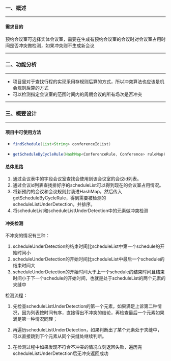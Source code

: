 ###  一、概述

------------------------------------------

#### 需求目的

预约会议室可选择实体会议室，需要在生成有预约会议室的会议时对会议室占用时间是否冲突做检测，如果冲突则不生成新会议

-----------------------------------------

### 二、功能分析

---------------

* 项目里对于查找行程的实现采用存规则后算的方式，所以冲突算法也应该是机会规则后算的方式
* 可以检测指定会议室的范围时间内的周期会议的所有场次是否冲突

------

### 三、概要设计

---------

#### 项目中可使用方法

* ```java
  findSchedule(List<String> conferenceIdList)
  ```

* ```java
  getScheduleByCycleRule(HashMap<ConferenceRule, Conference> ruleMap)
  ```

#### 总体思路

1. 通过会议表中的字段会议室查找会使用到该会议室的会议id列表。
2. 通过会议id列表查找排好序的scheduleList可以得到现在的会议室占用情况。
3. 将新预约的会议和会议规则封装进HashMap，然后传入getScheduleByCycleRule，得到需要被检测的scheduleListUnderDetection，并排序。
4. 将scheduleList和scheduleListUnderDetection中的元素做冲突检测

#### 冲突检测

不冲突的情况有三种：

1. scheduleUnderDetection的结束时间比scheduleList中第一个schedule的开始时间小
2. scheduleUnderDetection的开始时间比scheduleList中最后一个schedule的结束时间大
3. scheduleUnderDetection的开始时间大于上一个schedule的结束时间且结束时间小于下一个schedule的开始时间，也就是处于scheduleList的两个元素的夹缝中

检测流程：

1. 先检查scheduleListUnderDetection的第一个元素，如果满足上诉第二种情况，因为列表按时间有序，直接得出不冲突的结论，再检查最后一个元素如果满足第一种情况同理；

2. 再遍历scheduleListUnderDetection，如果判断出了某个元素处于夹缝中，可以直接跳到下个元素从同个夹缝处继续判断。

3. 在检测过程中如果发现不符合不冲突的情况立刻返回失败，遍历完scheduleListUnderDetection后无冲突返回成功

